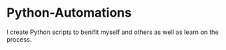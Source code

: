 # Python-Automations
I create Python scripts to benifit myself and others as well as learn on the process.
